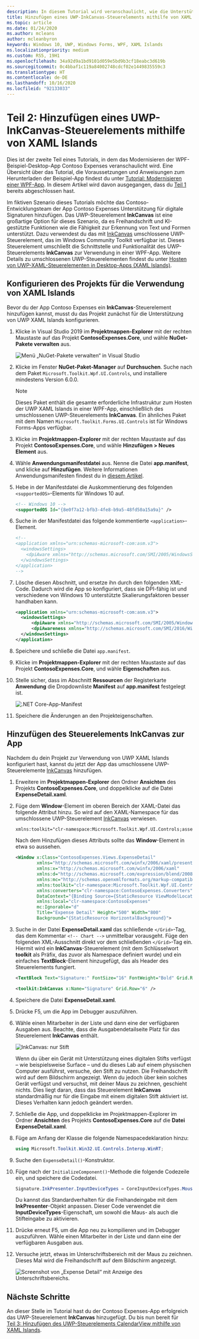 ```yaml
---
description: In diesem Tutorial wird veranschaulicht, wie die Unterstützung für digitale Signaturen zur Contoso-Spesen-App hinzugefügt wird.
title: Hinzufügen eines UWP-InkCanvas-Steuerelements mithilfe von XAML Islands
ms.topic: article
ms.date: 01/24/2020
ms.author: mcleans
author: mcleanbyron
keywords: Windows 10, UWP, Windows Forms, WPF, XAML Islands
ms.localizationpriority: medium
ms.custom: RS5, 19H1
ms.openlocfilehash: 34a92d9a1bd9101d059e5bd9b3cf18eabc3d619b
ms.sourcegitcommit: 0c4bbaf1c119a84002748cdcf02e1449835559c3
ms.translationtype: HT
ms.contentlocale: de-DE
ms.lasthandoff: 10/16/2020
ms.locfileid: "92133033"
---
```

# <a name="part-2-add-a-uwp-inkcanvas-control-using-xaml-islands"></a>Teil 2: Hinzufügen eines UWP-InkCanvas-Steuerelements mithilfe von XAML Islands

Dies ist der zweite Teil eines Tutorials, in dem das Modernisieren der WPF-Beispiel-Desktop-App Contoso Expenses veranschaulicht wird. Eine Übersicht über das Tutorial, die Voraussetzungen und Anweisungen zum Herunterladen der Beispiel-App findest du unter [Tutorial: Modernisieren einer WPF-App](modernize-wpf-tutorial.md). In diesem Artikel wird davon ausgegangen, dass du [Teil 1](modernize-wpf-tutorial-1.md) bereits abgeschlossen hast.

Im fiktiven Szenario dieses Tutorials möchte das Contoso-Entwicklungsteam der App Contoso Expenses Unterstützung für digitale Signaturen hinzufügen. Das UWP-Steuerelement **InkCanvas** ist eine großartige Option für dieses Szenario, da es Freihandschrift und KI-gestützte Funktionen wie die Fähigkeit zur Erkennung von Text und Formen unterstützt. Dazu verwendest du das mit [InkCanvas](/windows/communitytoolkit/controls/wpf-winforms/inkcanvas) umschlossene UWP-Steuerelement, das im Windows Community Toolkit verfügbar ist. Dieses Steuerelement umschließt die Schnittstelle und Funktionalität des UWP-Steuerelements **InkCanvas** zur Verwendung in einer WPF-App. Weitere Details zu umschlossenen UWP-Steuerelementen findest du unter [Hosten von UWP-XAML-Steuerelementen in Desktop-Apps (XAML Islands)](xaml-islands.md).

## <a name="configure-the-project-to-use-xaml-islands"></a>Konfigurieren des Projekts für die Verwendung von XAML Islands

Bevor du der App Contoso Expenses ein **InkCanvas**-Steuerelement hinzufügen kannst, musst du das Projekt zunächst für die Unterstützung von UWP XAML Islands konfigurieren.

1. Klicke in Visual Studio 2019 im **Projektmappen-Explorer** mit der rechten Maustaste auf das Projekt **ContosoExpenses.Core**, und wähle **NuGet-Pakete verwalten** aus.

    ![Menü „NuGet-Pakete verwalten“ in Visual Studio](images/wpf-modernize-tutorial//ManageNuGetPackages.png)

2. Klicke im Fenster **NuGet-Paket-Manager** auf **Durchsuchen**. Suche nach dem Paket `Microsoft.Toolkit.Wpf.UI.Controls`, und installiere mindestens Version 6.0.0.

    > [!NOTE]
    > Dieses Paket enthält die gesamte erforderliche Infrastruktur zum Hosten der UWP XAML Islands in einer WPF-App, einschließlich des umschlossenen UWP-Steuerelements **InkCanvas**. Ein ähnliches Paket mit dem Namen `Microsoft.Toolkit.Forms.UI.Controls` ist für Windows Forms-Apps verfügbar.

3. Klicke im **Projektmappen-Explorer** mit der rechten Maustaste auf das Projekt **ContosoExpenses.Core**, und wähle **Hinzufügen > Neues Element** aus.

4. Wähle **Anwendungsmanifestdatei** aus. Nenne die Datei **app.manifest**, und klicke auf **Hinzufügen**. Weitere Informationen Anwendungsmanifesten findest du in [diesem Artikel](/windows/desktop/SbsCs/application-manifests).

5. Hebe in der Manifestdatei die Auskommentierung des folgenden `<supportedOS>`-Elements für Windows 10 auf.

    ```xml
    <!-- Windows 10 -->
    <supportedOS Id="{8e0f7a12-bfb3-4fe8-b9a5-48fd50a15a9a}" />
    ```

6. Suche in der Manifestdatei das folgende kommentierte `<application>`-Element.

    ```xml
    <!--
    <application xmlns="urn:schemas-microsoft-com:asm.v3">
      <windowsSettings>
        <dpiAware xmlns="http://schemas.microsoft.com/SMI/2005/WindowsSettings">true</dpiAware>
      </windowsSettings>
    </application>
    -->
    ```

7. Lösche diesen Abschnitt, und ersetze ihn durch den folgenden XML-Code. Dadurch wird die App so konfiguriert, dass sie DPI-fähig ist und verschiedene von Windows 10 unterstützte Skalierungsfaktoren besser handhaben kann.

    ```xml
    <application xmlns="urn:schemas-microsoft-com:asm.v3">
      <windowsSettings>
          <dpiAware xmlns="http://schemas.microsoft.com/SMI/2005/WindowsSettings">true/PM</dpiAware>
          <dpiAwareness xmlns="http://schemas.microsoft.com/SMI/2016/WindowsSettings">PerMonitorV2, PerMonitor</dpiAwareness>
      </windowsSettings>
    </application>
    ```

8. Speichere und schließe die Datei `app.manifest`.

9. Klicke im **Projektmappen-Explorer** mit der rechten Maustaste auf das Projekt **ContosoExpenses.Core**, und wähle **Eigenschaften** aus.

10. Stelle sicher, dass im Abschnitt **Ressourcen** der Registerkarte **Anwendung** die Dropdownliste **Manifest** auf **app.manifest** festgelegt ist.

    ![.NET Core-App-Manifest](images/wpf-modernize-tutorial/NetCoreAppManifest.png)

11. Speichere die Änderungen an den Projekteigenschaften.

## <a name="add-an-inkcanvas-control-to-the-app"></a>Hinzufügen des Steuerelements InkCanvas zur App

Nachdem du dein Projekt zur Verwendung von UWP XAML Islands konfiguriert hast, kannst du jetzt der App das umschlossene UWP-Steuerelemente [InkCanvas](/windows/communitytoolkit/controls/wpf-winforms/inkcanvas) hinzufügen.

1. Erweitere im **Projektmappen-Explorer** den Ordner **Ansichten** des Projekts **ContosoExpenses.Core**, und doppelklicke auf die Datei **ExpenseDetail.xaml**.

2. Füge dem **Window**-Element im oberen Bereich der XAML-Datei das folgende Attribut hinzu. So wird auf den XAML-Namespace für das umschlossene UWP-Steuerelement [InkCanvas](/windows/communitytoolkit/controls/wpf-winforms/inkcanvas) verwiesen.

    ```xml
    xmlns:toolkit="clr-namespace:Microsoft.Toolkit.Wpf.UI.Controls;assembly=Microsoft.Toolkit.Wpf.UI.Controls"
    ```

    Nach dem Hinzufügen dieses Attributs sollte das **Window**-Element in etwa so aussehen.

    ```xml
    <Window x:Class="ContosoExpenses.Views.ExpenseDetail"
            xmlns="http://schemas.microsoft.com/winfx/2006/xaml/presentation"
            xmlns:x="http://schemas.microsoft.com/winfx/2006/xaml"
            xmlns:d="http://schemas.microsoft.com/expression/blend/2008"
            xmlns:mc="http://schemas.openxmlformats.org/markup-compatibility/2006"
            xmlns:toolkit="clr-namespace:Microsoft.Toolkit.Wpf.UI.Controls;assembly=Microsoft.Toolkit.Wpf.UI.Controls"
            xmlns:converters="clr-namespace:ContosoExpenses.Converters"
            DataContext="{Binding Source={StaticResource ViewModelLocator}, Path=ExpensesDetailViewModel}"
            xmlns:local="clr-namespace:ContosoExpenses"
            mc:Ignorable="d"
            Title="Expense Detail" Height="500" Width="800"
            Background="{StaticResource HorizontalBackground}">
    ```

4. Suche in der Datei **ExpenseDetail.xaml** das schließende `</Grid>`-Tag, das dem Kommentar `<!-- Chart -->` unmittelbar vorausgeht. Füge den folgenden XML-Ausschnitt direkt vor dem schließenden `</Grid>`-Tag ein. Hiermit wird ein **InkCanvas**-Steuerelement (mit dem Schlüsselwort **toolkit** als Präfix, das zuvor als Namespace definiert wurde) und ein einfaches **TextBlock**-Element hinzugefügt, das als Header des Steuerelements fungiert.

    ```xml
    <TextBlock Text="Signature:" FontSize="16" FontWeight="Bold" Grid.Row="5" />

    <toolkit:InkCanvas x:Name="Signature" Grid.Row="6" />
    ```

5. Speichere die Datei **ExpenseDetail.xaml**.

6. Drücke F5, um die App im Debugger auszuführen.

7. Wähle einen Mitarbeiter in der Liste und dann eine der verfügbaren Ausgaben aus. Beachte, dass die Ausgabendetailseite Platz für das Steuerelement **InkCanvas** enthält.

    ![InkCanvas: nur Stift](images/wpf-modernize-tutorial/InkCanvasPenOnly.png)

    Wenn du über ein Gerät mit Unterstützung eines digitalen Stifts verfügst – wie beispielsweise Surface – und du dieses Lab auf einem physischen Computer ausführst, versuche, den Stift zu nutzen. Die Freihandschrift wird auf dem Bildschirm angezeigt. Wenn du jedoch über kein solches Gerät verfügst und versuchst, mit deiner Maus zu zeichnen, geschieht nichts. Dies liegt daran, dass das Steuerelement **InkCanvas** standardmäßig nur für die Eingabe mit einem digitalen Stift aktiviert ist. Dieses Verhalten kann jedoch geändert werden.

8. Schließe die App, und doppelklicke im Projektmappen-Explorer im Ordner **Ansichten** des Projekts **ContosoExpenses.Core** auf die **Datei ExpenseDetail.xaml**.

9. Füge am Anfang der Klasse die folgende Namespacedeklaration hinzu:

    ```csharp
    using Microsoft.Toolkit.Win32.UI.Controls.Interop.WinRT;
    ```

10. Suche den `ExpenseDetail()`-Konstruktor.

11. Füge nach der `InitializeComponent()`-Methode die folgende Codezeile ein, und speichere die Codedatei.

    ```csharp
    Signature.InkPresenter.InputDeviceTypes = CoreInputDeviceTypes.Mouse | CoreInputDeviceTypes.Pen;
    ```

    Du kannst das Standardverhalten für die Freihandeingabe mit dem **InkPresenter**-Objekt anpassen. Dieser Code verwendet die **InputDeviceTypes**-Eigenschaft, um sowohl die Maus- als auch die Stifteingabe zu aktivieren.

12. Drücke erneut F5, um die App neu zu kompilieren und im Debugger auszuführen. Wähle einen Mitarbeiter in der Liste und dann eine der verfügbaren Ausgaben aus.

13. Versuche jetzt, etwas im Unterschriftsbereich mit der Maus zu zeichnen. Dieses Mal wird die Freihandschrift auf dem Bildschirm angezeigt.

    ![Screenshot von „Expense Detail“ mit Anzeige des Unterschriftsbereichs.](images/wpf-modernize-tutorial/Signature.png)

## <a name="next-steps"></a>Nächste Schritte

An dieser Stelle im Tutorial hast du der Contoso Expenses-App erfolgreich das UWP-Steuerelement **InkCanvas** hinzugefügt. Du bis nun bereit für [Teil 3: Hinzufügen des UWP-Steuerelements CalendarView mithilfe von XAML Islands](modernize-wpf-tutorial-3.md).
